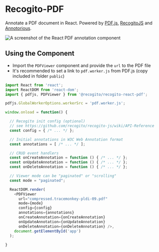 # Recogito-PDF

Annotate a PDF document in React. Powered by [PDF.js](https://mozilla.github.io/pdf.js/),
[RecogitoJS](https://github.com/recogito/recogito-js) and [Annotorious](https://github.com/recogito/annotorious).

![A screenshot of the React PDF annotation component](https://github.com/recogito/recogito-pdf/raw/main/sceenshot.png)

## Using the Component

- Import the `PDFViewer` component and provide the `url` to the PDF file
- It's recommended to set a link to `pdf.worker.js` from PDF.js (copy included in folder `public`)

```js
import React from 'react';
import ReactDOM from 'react-dom';
import { pdfjs, PDFViewer } from '@recogito/recogito-react-pdf';

pdfjs.GlobalWorkerOptions.workerSrc = 'pdf.worker.js';

window.onload = function() {

  // Recogito init config (optional)
  // see https://github.com/recogito/recogito-js/wiki/API-Reference
  const config = { /* ... */ };

  // Initial annotations in W3C Web Annotation format
  const annotations = [ /* ... */ ];

  // CRUD event handlers
  const onCreateAnnotation = function () { /* ... */ };
  const onUpdateAnnotation = function () { /* ... */ };
  const onDeleteAnnotation = function () { /* ... */ };

  // Viewer mode can be "paginated" or "scrolling"
  const mode = "paginated"; 

  ReactDOM.render(
    <PDFViewer
      url="compressed.tracemonkey-pldi-09.pdf" 
      mode={mode}
      config={config} 
      annotations={annotations} 
      onCreateAnnotation={onCreateAnnotation} 
      onUpdateAnnotation={onUpdateAnnotation} 
      onDeleteAnnotation={onDeleteAnnotation} />,
    document.getElementById('app')
  );
    
}
```

